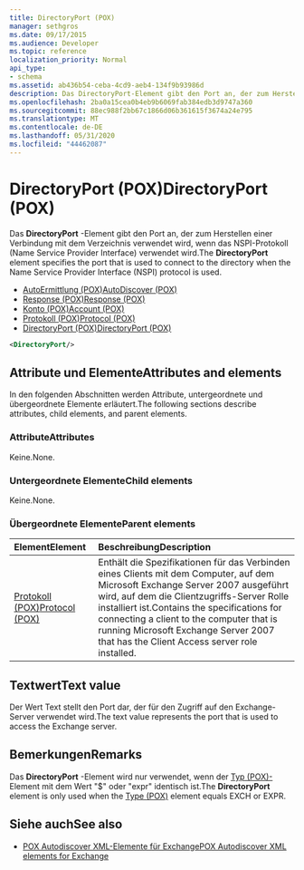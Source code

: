 ```yaml
---
title: DirectoryPort (POX)
manager: sethgros
ms.date: 09/17/2015
ms.audience: Developer
ms.topic: reference
localization_priority: Normal
api_type:
- schema
ms.assetid: ab436b54-ceba-4cd9-aeb4-134f9b93986d
description: Das DirectoryPort-Element gibt den Port an, der zum Herstellen einer Verbindung mit dem Verzeichnis verwendet wird, wenn das NSPI-Protokoll (Name Service Provider Interface) verwendet wird.
ms.openlocfilehash: 2ba0a15cea0b4eb9b6069fab384edb3d9747a360
ms.sourcegitcommit: 88ec988f2bb67c1866d06b361615f3674a24e795
ms.translationtype: MT
ms.contentlocale: de-DE
ms.lasthandoff: 05/31/2020
ms.locfileid: "44462087"
---
```

# <a name="directoryport-pox"></a><span data-ttu-id="7133e-103">DirectoryPort (POX)</span><span class="sxs-lookup"><span data-stu-id="7133e-103">DirectoryPort (POX)</span></span>

<span data-ttu-id="7133e-104">Das **DirectoryPort** -Element gibt den Port an, der zum Herstellen einer Verbindung mit dem Verzeichnis verwendet wird, wenn das NSPI-Protokoll (Name Service Provider Interface) verwendet wird.</span><span class="sxs-lookup"><span data-stu-id="7133e-104">The **DirectoryPort** element specifies the port that is used to connect to the directory when the Name Service Provider Interface (NSPI) protocol is used.</span></span> 
  
- [<span data-ttu-id="7133e-105">AutoErmittlung (POX)</span><span class="sxs-lookup"><span data-stu-id="7133e-105">AutoDiscover (POX)</span></span>](autodiscover-pox.md) 
- [<span data-ttu-id="7133e-106">Response (POX)</span><span class="sxs-lookup"><span data-stu-id="7133e-106">Response (POX)</span></span>](response-pox.md)  
- [<span data-ttu-id="7133e-107">Konto (POX)</span><span class="sxs-lookup"><span data-stu-id="7133e-107">Account (POX)</span></span>](account-pox.md)  
- [<span data-ttu-id="7133e-108">Protokoll (POX)</span><span class="sxs-lookup"><span data-stu-id="7133e-108">Protocol (POX)</span></span>](protocol-pox.md)  
- [<span data-ttu-id="7133e-109">DirectoryPort (POX)</span><span class="sxs-lookup"><span data-stu-id="7133e-109">DirectoryPort (POX)</span></span>](directoryport-pox.md)
  
```xml
<DirectoryPort/>
```

## <a name="attributes-and-elements"></a><span data-ttu-id="7133e-110">Attribute und Elemente</span><span class="sxs-lookup"><span data-stu-id="7133e-110">Attributes and elements</span></span>

<span data-ttu-id="7133e-111">In den folgenden Abschnitten werden Attribute, untergeordnete und übergeordnete Elemente erläutert.</span><span class="sxs-lookup"><span data-stu-id="7133e-111">The following sections describe attributes, child elements, and parent elements.</span></span>
  
### <a name="attributes"></a><span data-ttu-id="7133e-112">Attribute</span><span class="sxs-lookup"><span data-stu-id="7133e-112">Attributes</span></span>

<span data-ttu-id="7133e-113">Keine.</span><span class="sxs-lookup"><span data-stu-id="7133e-113">None.</span></span>
  
### <a name="child-elements"></a><span data-ttu-id="7133e-114">Untergeordnete Elemente</span><span class="sxs-lookup"><span data-stu-id="7133e-114">Child elements</span></span>

<span data-ttu-id="7133e-115">Keine.</span><span class="sxs-lookup"><span data-stu-id="7133e-115">None.</span></span>
  
### <a name="parent-elements"></a><span data-ttu-id="7133e-116">Übergeordnete Elemente</span><span class="sxs-lookup"><span data-stu-id="7133e-116">Parent elements</span></span>

|<span data-ttu-id="7133e-117">**Element**</span><span class="sxs-lookup"><span data-stu-id="7133e-117">**Element**</span></span>|<span data-ttu-id="7133e-118">**Beschreibung**</span><span class="sxs-lookup"><span data-stu-id="7133e-118">**Description**</span></span>|
|:-----|:-----|
|[<span data-ttu-id="7133e-119">Protokoll (POX)</span><span class="sxs-lookup"><span data-stu-id="7133e-119">Protocol (POX)</span></span>](protocol-pox.md) <br/> |<span data-ttu-id="7133e-120">Enthält die Spezifikationen für das Verbinden eines Clients mit dem Computer, auf dem Microsoft Exchange Server 2007 ausgeführt wird, auf dem die Clientzugriffs-Server Rolle installiert ist.</span><span class="sxs-lookup"><span data-stu-id="7133e-120">Contains the specifications for connecting a client to the computer that is running Microsoft Exchange Server 2007 that has the Client Access server role installed.</span></span>  <br/> |
   
## <a name="text-value"></a><span data-ttu-id="7133e-121">Textwert</span><span class="sxs-lookup"><span data-stu-id="7133e-121">Text value</span></span>

<span data-ttu-id="7133e-122">Der Wert Text stellt den Port dar, der für den Zugriff auf den Exchange-Server verwendet wird.</span><span class="sxs-lookup"><span data-stu-id="7133e-122">The text value represents the port that is used to access the Exchange server.</span></span>
  
## <a name="remarks"></a><span data-ttu-id="7133e-123">Bemerkungen</span><span class="sxs-lookup"><span data-stu-id="7133e-123">Remarks</span></span>

<span data-ttu-id="7133e-124">Das **DirectoryPort** -Element wird nur verwendet, wenn der [Typ (POX)-](type-pox.md) Element mit dem Wert "$" oder "expr" identisch ist.</span><span class="sxs-lookup"><span data-stu-id="7133e-124">The **DirectoryPort** element is only used when the [Type (POX)](type-pox.md) element equals EXCH or EXPR.</span></span> 
  
## <a name="see-also"></a><span data-ttu-id="7133e-125">Siehe auch</span><span class="sxs-lookup"><span data-stu-id="7133e-125">See also</span></span>

- [<span data-ttu-id="7133e-126">POX Autodiscover XML-Elemente für Exchange</span><span class="sxs-lookup"><span data-stu-id="7133e-126">POX Autodiscover XML elements for Exchange</span></span>](pox-autodiscover-xml-elements-for-exchange.md)

